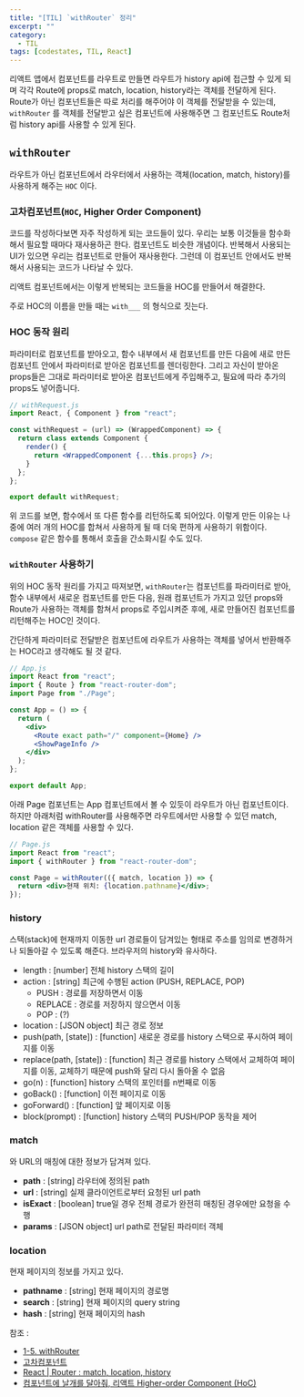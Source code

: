 ```yaml
---
title: "[TIL] `withRouter` 정리"
excerpt: ""
category:
  - TIL
tags: [codestates, TIL, React]
---
```


리액트 앱에서 컴포넌트를 라우트로 만들면 라우트가 history api에 접근할 수 있게 되며 각각 Route에 props로 match, location, history라는 객체를 전달하게 된다. Route가 아닌 컴포넌트들은 따로 처리를 해주어야 이 객체를 전달받을 수 있는데, `withRouter` 를 객체를 전달받고 싶은 컴포넌트에 사용해주면 그 컴포넌트도 Route처럼 history api를 사용할 수 있게 된다.

## `withRouter`

라우트가 아닌 컴포넌트에서 라우터에서 사용하는 객체(location, match, history)를 사용하게 해주는 `HOC` 이다.

### 고차컴포넌트(`HOC`, Higher Order Component)

코드를 작성하다보면 자주 작성하게 되는 코드들이 있다. 우리는 보통 이것들을 함수화해서 필요할 때마다 재사용하곤 한다. 컴포넌트도 비슷한 개념이다. 반복해서 사용되는 UI가 있으면 우리는 컴포넌트로 만들어 재사용한다. 그런데 이 컴포넌트 안에서도 반복해서 사용되는 코드가 나타날 수 있다.

리액트 컴포넌트에서는 이렇게 반복되는 코드들을 HOC를 만들어서 해결한다.

주로 HOC의 이름을 만들 때는 `with___` 의 형식으로 짓는다.

### HOC 동작 원리

파라미터로 컴포넌트를 받아오고, 함수 내부에서 새 컴포넌트를 만든 다음에 새로 만든 컴포넌트 안에서 파라미터로 받아온 컴포넌트를 렌더링한다. 그리고 자신이 받아온 props들은 그대로 파라미터로 받아온 컴포넌트에게 주입해주고, 필요에 따라 추가의 props도 넣어줍니다.

```jsx
// withRequest.js
import React, { Component } from "react";

const withRequest = (url) => (WrappedComponent) => {
  return class extends Component {
    render() {
      return <WrappedComponent {...this.props} />;
    }
  };
};

export default withRequest;
```

위 코드를 보면, 함수에서 또 다른 함수를 리턴하도록 되어있다. 이렇게 만든 이유는 나중에 여러 개의 HOC를 합쳐서 사용하게 될 때 더욱 편하게 사용하기 위함이다. `compose` 같은 함수를 통해서 호출을 간소화시킬 수도 있다.

### `withRouter` 사용하기

위의 HOC 동작 원리를 가지고 따져보면, `withRouter`는 컴포넌트를 파라미터로 받아, 함수 내부에서 새로운 컴포넌트를 만든 다음, 원래 컴포넌트가 가지고 있던 props와 Route가 사용하는 객체를 함쳐서 props로 주입시켜준 후에, 새로 만들어진 컴포넌트를 리턴해주는 HOC인 것이다.

간단하게 파라미터로 전달받은 컴포넌트에 라우트가 사용하는 객체를 넣어서 반환해주는 HOC라고 생각해도 될 것 같다.

```jsx
// App.js
import React from "react";
import { Route } from "react-router-dom";
import Page from "./Page";

const App = () => {
  return (
    <div>
      <Route exact path="/" component={Home} />
      <ShowPageInfo />
    </div>
  );
};

export default App;
```

아래 Page 컴포넌트는 App 컴포넌트에서 볼 수 있듯이 라우트가 아닌 컴포넌트이다. 하지만 아래처럼 withRouter를 사용해주면 라우트에서만 사용할 수 있던 match, location 같은 객체를 사용할 수 있다.

```jsx
// Page.js
import React from "react";
import { withRouter } from "react-router-dom";

const Page = withRouter(({ match, location }) => {
  return <div>현재 위치: {location.pathname}</div>;
});
```

### history

스택(stack)에 현재까지 이동한 url 경로들이 담겨있는 형태로 주소를 임의로 변경하거나 되돌아갈 수 있도록 해준다. 브라우저의 history와 유사하다.

- length : [number] 전체 history 스택의 길이
- action : [string] 최근에 수행된 action (PUSH, REPLACE, POP)
  - PUSH : 경로를 저장하면서 이동
  - REPLACE : 경로를 저장하지 않으면서 이동
  - POP : (?)
- location : [JSON object] 최근 경로 정보
- push(path, [state]) : [function] 새로운 경로를 history 스택으로 푸시하여 페이지를 이동
- replace(path, [state]) : [function] 최근 경로를 history 스택에서 교체하여 페이지를 이동, 교체하기 때문에 push와 달리 다시 돌아올 수 없음
- go(n) : [function] history 스택의 포인터를 n번째로 이동
- goBack() : [function] 이전 페이지로 이동
- goForward() : [function] 앞 페이지로 이동
- block(prompt) : [function] history 스택의 PUSH/POP 동작을 제어

### match

<Route path>와 URL의 매칭에 대한 정보가 담겨져 있다.

- **path** : [string] 라우터에 정의된 path
- **url** : [string] 실제 클라이언트로부터 요청된 url path
- **isExact** : [boolean] true일 경우 전체 경로가 완전히 매칭된 경우에만 요청을 수행
- **params** : [JSON object] url path로 전달된 파라미터 객체

### location

현재 페이지의 정보를 가지고 있다.

- **pathname** : [string] 현재 페이지의 경로명
- **search** : [string] 현재 페이지의 query string
- **hash** : [string] 현재 페이지의 hash

참조 :

- [1-5. withRouter](https://react-router.vlpt.us/1/05.html)
- [고차컴포넌트](https://ko.reactjs.org/docs/higher-order-components.html)
- [React | Router : match, location, history](https://gongbu-ing.tistory.com/45)
- [컴포넌트에 날개를 달아줘, 리액트 Higher-order Component (HoC)](https://velopert.com/3537)
